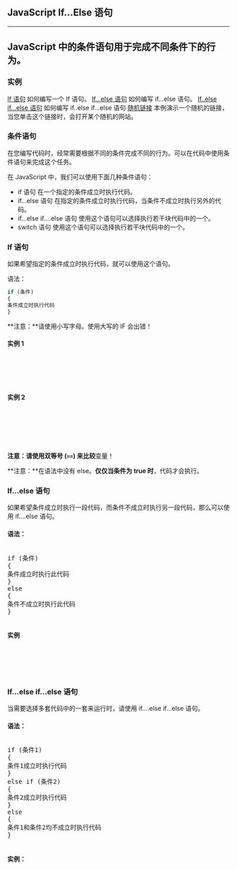 ## JavaScript If...Else 语句

----------------
**JavaScript 中的条件语句用于完成不同条件下的行为。**
----------------

### 实例

[If 语句](http://www.w3school.com.cn/tiy/t.asp?f=jseg_ifthen)
  如何编写一个 If 语句。
[If...else 语句](http://www.w3school.com.cn/tiy/t.asp?f=jseg_ifthenelse)
  如何编写 if...else 语句。
[If..else if...else 语句](http://www.w3school.com.cn/tiy/t.asp?f=jseg_elseif)
  如何编写 if..else if...else 语句
[随机链接](http://www.w3school.com.cn/tiy/t.asp?f=jseg_randomlink)
  本例演示一个随机的链接，当您单击这个链接时，会打开某个随机的网站。

### 条件语句

在您编写代码时，经常需要根据不同的条件完成不同的行为。可以在代码中使用条件语句来完成这个任务。

在 JavaScript 中，我们可以使用下面几种条件语句：

* if 语句
    在一个指定的条件成立时执行代码。
* if...else 语句
    在指定的条件成立时执行代码，当条件不成立时执行另外的代码。
* if...else if....else 语句
    使用这个语句可以选择执行若干块代码中的一个。
* switch 语句
    使用这个语句可以选择执行若干块代码中的一个。

### If 语句

如果希望指定的条件成立时执行代码，就可以使用这个语句。

语法：

  ```javascript
  if (条件)
  {
  条件成立时执行代码
  }
  ```

**注意：**请使用小写字母。使用大写的 IF 会出错！

#### 实例 1

<pre>
<javascript>
<script type="text/javascript">
//Write a "Good morning" greeting if
//the time is less than 10

var d=new Date()
var time=d.getHours()

if (time<10) 
{
document.write("<b>Good morning</b>")
}
</script>
</javascript>
</pre>

#### 实例 2

<pre>
<javascript>
<script type="text/javascript">
<script type="text/javascript">
//Write "Lunch-time!" if the time is 11

var d=new Date()
var time=d.getHours()

if (time==11) 
{
document.write("<b>Lunch-time!</b>")
}
</script>
</script>
</javascript>
</pre>

**注意：**请使用双等号 (`==`) 来**比较**变量！

**注意：**在语法中没有 else。**仅仅当条件为 true 时**，代码才会执行。

### If...else 语句

如果希望条件成立时执行一段代码，而条件不成立时执行另一段代码，那么可以使用 if....else 语句。

#### 语法：

<pre>
<javascript>
if (条件)
{
条件成立时执行此代码
}
else
{
条件不成立时执行此代码
}
</javascript>
</pre>

#### 实例

<pre>
<javascript>
<script type="text/javascript">
//If the time is less than 10,
//you will get a "Good morning" greeting.
//Otherwise you will get a "Good day" greeting.

var d = new Date()
var time = d.getHours()

if (time < 10) 
{
document.write("Good morning!")
}
else
{
document.write("Good day!")
}
</script>
</javascript>
</pre>

### If...else if...else 语句

当需要选择多套代码中的一套来运行时，请使用 if....else if...else 语句。

#### 语法：

<pre>
<javascript>
if (条件1)
{
条件1成立时执行代码
}
else if (条件2)
{
条件2成立时执行代码
}
else
{
条件1和条件2均不成立时执行代码
}
</javascript>
</pre>

#### 实例：

<pre>
<javascript>
<script type="text/javascript">

var d = new Date()
var time = d.getHours()

if (time<10)
{
document.write("<b>Good morning</b>")
}
else if (time>10 && time<16)
{
document.write("<b>Good day</b>")
}
else
{
document.write("<b>Hello World!</b>")
}
</script>
</javascript>
</pre>
